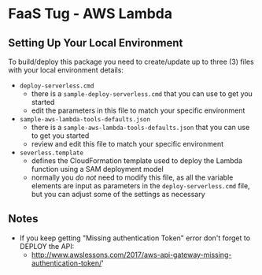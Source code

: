 # FaaS Tug - AWS Lambda


## Setting Up Your Local Environment

To build/deploy this package you need to create/update up to three (3) files with your local environment details:
* `deploy-serverless.cmd`
  * there is a `sample-deploy-serverless.cmd` that you can use to get you started
  * edit the parameters in this file to match your specific environment
* `sample-aws-lambda-tools-defaults.json`
  * there is a `sample-aws-lambda-tools-defaults.json` that you can use to get you started
  * review and edit this file to match your specific environment
* `severless.template`
  * defines the CloudFormation template used to deploy the Lambda function using a SAM
    deployment model
  * normally you *do not* need to modify this file, as all the variable elements are
    input as parameters in the `deploy-serverless.cmd` file, but you can adjust some
    of the settings as necessary

## Notes

* If you keep getting "Missing authentication Token" error don't forget to DEPLOY the API:
  * http://www.awslessons.com/2017/aws-api-gateway-missing-authentication-token/'
